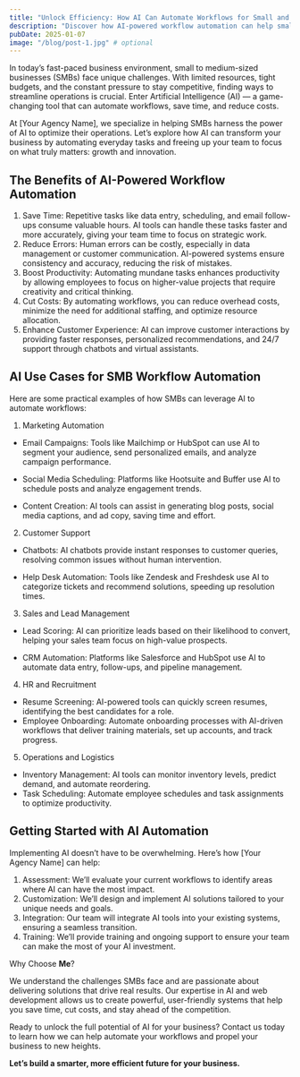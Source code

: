 ```yaml
---
title: "Unlock Efficiency: How AI Can Automate Workflows for Small and Medium-Sized Businesses"
description: "Discover how AI-powered workflow automation can help small and medium-sized businesses save time, reduce errors, cut costs, and boost productivity. Explore practical use cases and learn how our agency can tailor AI solutions to streamline your operations and drive growth."
pubDate: 2025-01-07
image: "/blog/post-1.jpg" # optional
---
```


In today’s fast-paced business environment, small to medium-sized businesses (SMBs) face unique challenges. With limited resources, tight budgets, and the constant pressure to stay competitive, finding ways to streamline operations is crucial. Enter Artificial Intelligence (AI) — a game-changing tool that can automate workflows, save time, and reduce costs.

At [Your Agency Name], we specialize in helping SMBs harness the power of AI to optimize their operations. Let’s explore how AI can transform your business by automating everyday tasks and freeing up your team to focus on what truly matters: growth and innovation.

## The Benefits of AI-Powered Workflow Automation

1. Save Time: Repetitive tasks like data entry, scheduling, and email follow-ups consume valuable hours. AI tools can handle these tasks faster and more accurately, giving your team time to focus on strategic work.
2. Reduce Errors: Human errors can be costly, especially in data management or customer communication. AI-powered systems ensure consistency and accuracy, reducing the risk of mistakes.
3. Boost Productivity: Automating mundane tasks enhances productivity by allowing employees to focus on higher-value projects that require creativity and critical thinking.
4. Cut Costs: By automating workflows, you can reduce overhead costs, minimize the need for additional staffing, and optimize resource allocation.
5. Enhance Customer Experience: AI can improve customer interactions by providing faster responses, personalized recommendations, and 24/7 support through chatbots and virtual assistants.

## AI Use Cases for SMB Workflow Automation

Here are some practical examples of how SMBs can leverage AI to automate workflows:

1. Marketing Automation

- Email Campaigns: Tools like Mailchimp or HubSpot can use AI to segment your audience, send personalized emails, and analyze campaign performance.

- Social Media Scheduling: Platforms like Hootsuite and Buffer use AI to schedule posts and analyze engagement trends.

- Content Creation: AI tools can assist in generating blog posts, social media captions, and ad copy, saving time and effort.

2. Customer Support

- Chatbots: AI chatbots provide instant responses to customer queries, resolving common issues without human intervention.

- Help Desk Automation: Tools like Zendesk and Freshdesk use AI to categorize tickets and recommend solutions, speeding up resolution times.

3. Sales and Lead Management

- Lead Scoring: AI can prioritize leads based on their likelihood to convert, helping your sales team focus on high-value prospects.

- CRM Automation: Platforms like Salesforce and HubSpot use AI to automate data entry, follow-ups, and pipeline management.

4. HR and Recruitment

- Resume Screening: AI-powered tools can quickly screen resumes, identifying the best candidates for a role.
- Employee Onboarding: Automate onboarding processes with AI-driven workflows that deliver training materials, set up accounts, and track progress.

5. Operations and Logistics

- Inventory Management: AI tools can monitor inventory levels, predict demand, and automate reordering.
- Task Scheduling: Automate employee schedules and task assignments to optimize productivity.

## Getting Started with AI Automation

Implementing AI doesn’t have to be overwhelming. Here’s how [Your Agency Name] can help:

1. Assessment: We’ll evaluate your current workflows to identify areas where AI can have the most impact.
2. Customization: We’ll design and implement AI solutions tailored to your unique needs and goals.
3. Integration: Our team will integrate AI tools into your existing systems, ensuring a seamless transition.
4. Training: We’ll provide training and ongoing support to ensure your team can make the most of your AI investment.

Why Choose **Me**?

We understand the challenges SMBs face and are passionate about delivering solutions that drive real results. Our expertise in AI and web development allows us to create powerful, user-friendly systems that help you save time, cut costs, and stay ahead of the competition.

Ready to unlock the full potential of AI for your business? Contact us today to learn how we can help automate your workflows and propel your business to new heights.

**Let’s build a smarter, more efficient future for your business.**
